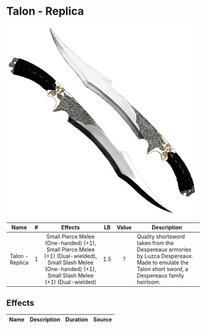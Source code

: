 # Talon - Replica

![Copyright](Talon-Practice.png)

|      Name      | # |                          Effects                          | LB | Value | Description                                                                                                                                     |
| :-------------: | :-: | :--------------------------------------------------------: | :-: | :---: | ----------------------------------------------------------------------------------------------------------------------------------------------- |
| Talon - Replica | 1 | Small Pierce Melee (One-handed) (+1), Small Pierce Melee (+1) (Dual-wielded), Small Slash Melee (One-handed) (+1), Small Slash Melee (+1) (Dual-wielded) | 1.5 |   ?   | Quality shortsword taken from the Despereaux armories by Luzca Despereaux. Made to emulate the Talon short sword, a Despereaux family heirloom. |

## Effects

| Name | Description | Duration | Source |
| :--- | :--: | :------: | :----: |
